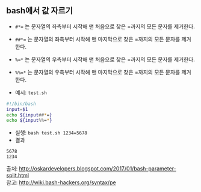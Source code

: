 ## bash에서 값 자르기
- `#*=`   는 문자열의 좌측부터 시작해 맨 처음으로 찾은 =까지의 모든 문자를 제거한다.
- `##*=` 는 문자열의 좌측부터 시작해 맨 마지막으로 찾은 =까지의 모든 문자를 제거한다.
- `%=*`   는 문자열의 우측부터 시작해 맨 처음으로 찾은 =까지의 모든 문자를 제거한다.
- `%%=*` 는 문자열의 우측부터 시작해 맨 마지막으로 찾은 =까지의 모든 문자를 제거한다.

- 예시: `test.sh`
```bash
#!/bin/bash
input=$1
echo ${input##*=}
echo ${input%%=*}
```
- 실행: `bash test.sh 1234=5678`
- 결과
```
5678
1234
```

출처: http://oskardevelopers.blogspot.com/2017/01/bash-parameter-split.html \
참고: http://wiki.bash-hackers.org/syntax/pe
